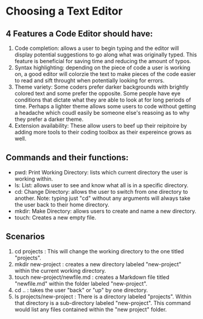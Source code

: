 # Choosing a Text Editor

## 4 Features a Code Editor should have:
1. Code completion: allows a user to begin typing and the editor will display potential suggestions to go along what was originally typed. This feature is beneficial for saving time and reducing the amount of typos.
1. Syntax highlighting: depending on the piece of code a user is working on, a good editor will colorzie the text to make pieces of the code easier to read and sift throught when potentially looking for errors.
1. Theme variety: Some coders prefer darker backgrounds with brightly colored text and some prefer the opposite. Some people have eye conditions that dictate what they are able to look at for long periods of time. Perhaps a lighter theme allows some users to code without getting a headache which coudl easily be someone else's reasoing as to why they prefer a darker theme. 
1. Extension availability: These allow users to beef up their reipitoire by adding more tools to their coding toolbox as their expereince grows as well.

## Commands and their functions:
- pwd: Print Working Directory: lists which current directory the user is working within.
- ls: List: allows user to see and know what all is in a specific directory.
- cd: Change Directory: allows the user to switch from one directory to another. Note: typing just "cd" without any arguments will always take the user back to their home directory.
- mkdir: Make Directory: allows users to create and name a new directory.
- touch: Creates a new empty file.

## Scenarios
1. cd projects : This will change the working directory to the one titled "projects".
1. mkdir new-project : creates a new directory labeled "new-project" within the current working directory.
1. touch new-project/newfile.md : creates a Markdown file titled "newfile.md" within the folder labeled "new-project".
1. cd .. : takes the user "back" or "up" by one directory.
1. ls projects/new-project : There is a directory labeled "projects". Within that directory is a sub-directory labeled "new-project". This command would list any files contained within the "new project" folder.




